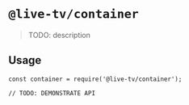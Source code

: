 # `@live-tv/container`

> TODO: description

## Usage

```
const container = require('@live-tv/container');

// TODO: DEMONSTRATE API
```
